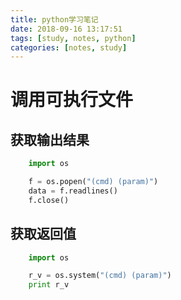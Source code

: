 ```yaml
---
title: python学习笔记
date: 2018-09-16 13:17:51
tags: [study, notes, python]
categories: [notes, study]
---
```


# 调用可执行文件

## 获取输出结果

```python
    import os

    f = os.popen("(cmd) (param)")
    data = f.readlines()
    f.close()
```

## 获取返回值

```python
    import os

    r_v = os.system("(cmd) (param)")
    print r_v
```


